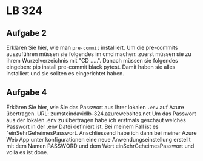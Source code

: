 # LB 324

## Aufgabe 2
Erklären Sie hier, wie man `pre-commit` installiert.
Um die pre-commits auszuführen müssen sie folgendes im cmd machen: zuerst müssen sie zu ihrem Wurzelverzeichnis mit "CD .....". Danach müssen sie folgendes eingeben: pip install pre-commit black pytest. Damit haben sie alles installiert und sie sollten es eingerichtet haben.

## Aufgabe 4
Erklären Sie hier, wie Sie das Passwort aus Ihrer lokalen `.env` auf Azure übertragen.
URL: zumsteindavidlb-324.azurewebsites.net 
Um das Passwort aus der lokalen .env zu übertragen habe ich erstmals geschaut welches Passwort in der .env Datei definiert ist. Bei meinem Fall ist es "einSehrGeheimesPasswort. Anschliessend habe ich dann bei meiner Azure Web App unter konfigurationen eine neue Anwendungseinstellung erstellt mit dem Namen PASSWORD und dem Wert einSehrGeheimesPasswort und voila es ist done.